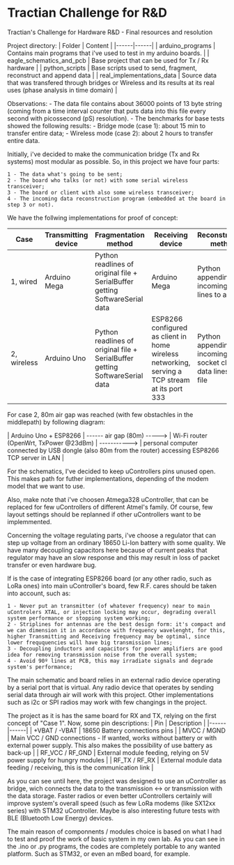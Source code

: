# Tractian Challenge for R&D

Tractian's Challenge for Hardware R&D - Final resources and resolution

Project directory:
| Folder | Content | 
|------|------|
| arduino_programs | Contains main programs that i've used to test in my arduino boards. |
| eagle_schematics_and_pcb | Base project that can be used for Tx / Rx hardware |
| python_scripts | Base scripts used to send, fragment, reconstruct and append data |
| real_implementations_data | Source data that was transfered through bridges or Wireless and its results at its real uses (phase analysis in time domain) |

Observations: 
	- The data file contains about 36000 points of 13 byte string (coming from a time interval counter that puts data into this file every second with picossecond (pS) resolution).
	- The benchmarks for base tests showed the following results:
		- Bridge mode (case 1): about 15 min to transfer entire data;
		- Wireless mode (case 2): about 2 hours to transfer entire data.

Initially, i've decided to make the communication bridge (Tx and Rx systems) most modular as possible. So, in this project we have four parts:

	1 - The data what's going to be sent;
	2 - The board who talks (or not) with some serial wireless transceiver;
	3 - The board or client with also some wireless transceiver;
	4 - The incoming data reconstruction program (embedded at the board in step 3 or not).

We have the follwing implementations for proof of concept:

| Case | Transmitting device | Fragmentation method | Receiving device | Reconstruction method | 
|------|------|------|------|------|
| 1, wired | Arduino Mega | Python readlines of original file + SerialBuffer getting SoftwareSerial data | Arduino Mega | Python appending incoming serial lines to a file |
| 2, wireless | Arduino Uno | Python readlines of original file + SerialBuffer getting SoftwareSerial data | ESP8266 configured as client in home wireless networking, serving a TCP stream at its port 333 | Python appending incoming socket client data lines to a file |

For case 2, 80m air gap was reached (with few obstachles in the middlepath) by following  diagram:

| Arduino Uno + ESP8266 | ------ air gap (80m) -----> | Wi-Fi router (OpenWrt, TxPower @23dBm) | -----------> | personal computer connected by USB dongle (also 80m from the router) accessing ESP8266 TCP server in LAN |

For the schematics, I've decided to keep uControllers pins unused open. This makes path for futher implementations, depending of the modem model that we want to use. 

Also, make note that i've choosen Atmega328 uController, that can be replaced for few uControllers of different Atmel's family. Of course, few layout settings should be replanned if other uControllers want to be implemmented. 

Concerning the voltage regulating parts, i've choose a regulator that can step up voltage from an ordinary 18650 Li-Ion battery with some quality. We have many decoupling capacitors here because of current peaks that regulator may have an slow response and this may result in loss of packet transfer or even hardware bug. 

If is the case of integrating ESP8266 board (or any other radio, such as LoRa ones) into main uController's board, few R.F. cares should be taken into account, such as:

	1 - Never put an transmitter (of whatever frequency) near to main uControlers XTAL, or injection locking may occur, degrading overall system performance or stopping system working;
	2 - Striplines for antennas are the best design form: it's compact and we can dimension it in accordance with frequency wavelenght, for this, higher Transmitting and Receiving frequency may be optimal, since lower freququencies will have big transmission lines;
	3 - Decoupling inductors and capacitors for power amplifiers are good idea for removing transmission noise from the overall system;
	4 - Avoid 90º lines at PCB, this may irradiate signals and degrade system's performance;

The main schematic and board relies in an external radio device operating by a serial port that is virtual. Any radio device that operates by sending serial data through air will work with this project. Other implementations such as i2c or SPI radios may work with few changings in the project.

The project as it is has the same board for RX and TX, relying on the first concept of "Case 1". Now, some pin descriptions:
| Pin | Description |
|------|------|
| +VBAT / -VBAT | 18650 Battery connections pins |
| MVCC / MGND | Main VCC / GND connections - If wanted, works without battery or with external power supply. This also makes the possibility of use battery as back-up |
| RF_VCC / RF_GND | External module feeding, relying on 5V power supply for hungry modules |
| RF_TX / RF_RX | External module data feeding / receiving, this is the communication link |

As you can see until here, the project was designed to use an uController as bridge, wich connects the data to the transmission <-> or transmission with the data storage.
Faster radios or even better uControllers certainly will improve system's overall speed (such as few LoRa modems (like SX12xx series) with STM32 uController. Maybe is also interesting future tests with BLE (Bluetooth Low Energy) devices. 

The main reason of componnents / modules choice is based on what I had to test and proof the work of basic system in my own lab. As you can see in the .ino or .py programs, the codes are completely portable to any wanted platform. Such as STM32, or even an mBed board, for example. 
